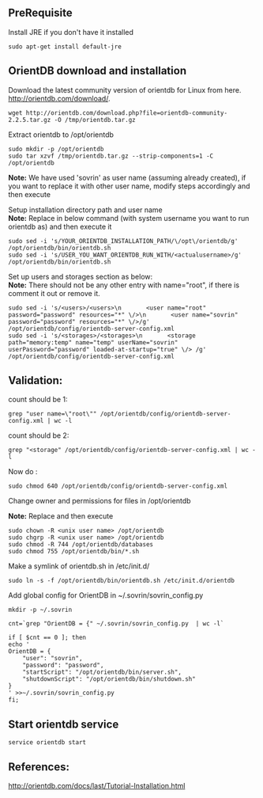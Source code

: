 ## PreRequisite

Install JRE if you don't have it installed

```
sudo apt-get install default-jre
```
## OrientDB download and installation

Download the latest community version of orientdb for Linux from here. http://orientdb.com/download/.

```
wget http://orientdb.com/download.php?file=orientdb-community-2.2.5.tar.gz -O /tmp/orientdb.tar.gz
```
Extract orientdb to /opt/orientdb

```
sudo mkdir -p /opt/orientdb
sudo tar xzvf /tmp/orientdb.tar.gz --strip-components=1 -C /opt/orientdb

```
**Note:** We have used 'sovrin' as user name (assuming already created), if you want to replace it with other user name, modify steps accordingly and then execute

Setup installation directory path and user name </br>
**Note:** Replace **<actualusername>** in below command (with system username  you want to run orientdb as) and then execute it

```
sudo sed -i 's/YOUR_ORIENTDB_INSTALLATION_PATH/\/opt\/orientdb/g' /opt/orientdb/bin/orientdb.sh
sudo sed -i 's/USER_YOU_WANT_ORIENTDB_RUN_WITH/<actualusername>/g' /opt/orientdb/bin/orientdb.sh
```

Set up users and storages section as below:</br>
**Note:** There should not be any other entry with name="root", if there is comment it out or remove it.

```
sudo sed -i 's/<users>/<users>\n       <user name="root" password="password" resources="*" \/>\n       <user name="sovrin" password="password" resources="*" \/>/g' /opt/orientdb/config/orientdb-server-config.xml
sudo sed -i 's/<storages>/<storages>\n       <storage path="memory:temp" name="temp" userName="sovrin" userPassword="password" loaded-at-startup="true" \/> /g' /opt/orientdb/config/orientdb-server-config.xml
```

## Validation:

count should be 1: 

```
grep "user name=\"root\"" /opt/orientdb/config/orientdb-server-config.xml | wc -l
```
count should be 2: 


```
grep "<storage" /opt/orientdb/config/orientdb-server-config.xml | wc -l
```

Now do :

```
sudo chmod 640 /opt/orientdb/config/orientdb-server-config.xml
```

Change owner and permissions for files in /opt/orientdb

**Note:** Replace <unix user name> and then execute

```
sudo chown -R <unix user name> /opt/orientdb
sudo chgrp -R <unix user name> /opt/orientdb
sudo chmod -R 744 /opt/orientdb/databases
sudo chmod 755 /opt/orientdb/bin/*.sh

```
Make a symlink of orientdb.sh in /etc/init.d/

```
sudo ln -s -f /opt/orientdb/bin/orientdb.sh /etc/init.d/orientdb
```

Add global config for OrientDB in ~/.sovrin/sovrin_config.py

```
mkdir -p ~/.sovrin

cnt=`grep "OrientDB = {" ~/.sovrin/sovrin_config.py  | wc -l`

if [ $cnt == 0 ]; then
echo '
OrientDB = {
    "user": "sovrin",
    "password": "password",
    "startScript": "/opt/orientdb/bin/server.sh",
    "shutdownScript": "/opt/orientdb/bin/shutdown.sh"
}
' >>~/.sovrin/sovrin_config.py
fi;

```


## Start orientdb service

```
service orientdb start
```

## References:

http://orientdb.com/docs/last/Tutorial-Installation.html
